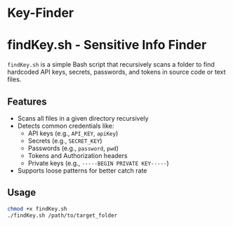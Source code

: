 # Key-Finder


# findKey.sh - Sensitive Info Finder

`findKey.sh` is a simple Bash script that recursively scans a folder to find hardcoded API keys, secrets, passwords, and tokens in source code or text files.

## Features

- Scans all files in a given directory recursively
- Detects common credentials like:
  - API keys (e.g., `API_KEY`, `apiKey`)
  - Secrets (e.g., `SECRET_KEY`)
  - Passwords (e.g., `password`, `pwd`)
  - Tokens and Authorization headers
  - Private keys (e.g., `-----BEGIN PRIVATE KEY-----`)
- Supports loose patterns for better catch rate

## Usage

```bash
chmod +x findKey.sh
./findKey.sh /path/to/target_folder
